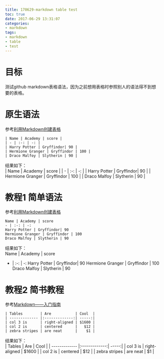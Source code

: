 ```yaml
---
title: 170629-markdown table test
toc: true
date: 2017-06-29 13:31:07
categories:
- markdown
tags:
- markdown
- table
- test
---
```


# 目标
测试github markdown表格语法，因为之前想用表格时参照别人的语法得不到想要的表格。

# 原生语法
参考[利用Markdown创建表格](http://blog.csdn.net/tuxingchen6/article/details/55222951)
```
| Name | Academy | score | 
| - | :-: | -: | 
| Harry Potter | Gryffindor| 90 | 
| Hermione Granger | Gryffindor | 100 | 
| Draco Malfoy | Slytherin | 90 |
```
结果如下：  
| Name | Academy | score | 
| - | :-: | -: | 
| Harry Potter | Gryffindor| 90 | 
| Hermione Granger | Gryffindor | 100 | 
| Draco Malfoy | Slytherin | 90 |

# 教程1 简单语法
参考[利用Markdown创建表格](http://blog.csdn.net/tuxingchen6/article/details/55222951)
```
Name | Academy | score 
- | :-: | -: 
Harry Potter | Gryffindor| 90 
Hermione Granger | Gryffindor | 100 
Draco Malfoy | Slytherin | 90
```
结果如下：  
Name | Academy | score 
- | :-: | -: 
Harry Potter | Gryffindor| 90 
Hermione Granger | Gryffindor | 100 
Draco Malfoy | Slytherin | 90

# 教程2 简书教程
参考[Markdown——入门指南](http://www.jianshu.com/p/1e402922ee32/)
```
| Tables        | Are           | Cool  |
| ------------- |:-------------:| -----:|
| col 3 is      | right-aligned | $1600 |
| col 2 is      | centered      |   $12 |
| zebra stripes | are neat      |    $1 |
```
结果如下：  
| Tables        | Are           | Cool  |
| ------------- |:-------------:| -----:|
| col 3 is      | right-aligned | $1600 |
| col 2 is      | centered      |   $12 |
| zebra stripes | are neat      |    $1 |
